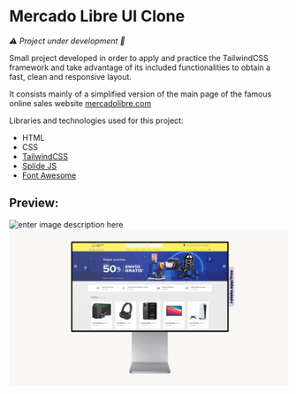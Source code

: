 # Mercado Libre UI Clone

*⚠️ Project under development 🌱*

Small project developed in order to apply and practice the TailwindCSS framework and take advantage of its included functionalities to obtain a fast, clean and responsive layout.

It consists mainly of a simplified version of the main page of the famous online sales website [mercadolibre.com](https://www.mercadolibre.com.co)


Libraries and technologies used for this project:

 - HTML
 - CSS
 - [TailwindCSS](https://tailwindcss.com)
 - [Splide JS](https://splidejs.com)
 - [Font Awesome](https://fontawesome.com)


## Preview:

![enter image description here](https://raw.githubusercontent.com/abelareiza/mercado-libre-ui-clone/master/custom/assets/mockup/mobile-mockup.gif?raw=true)
![enter image description here](https://raw.githubusercontent.com/abelareiza/mercado-libre-ui-clone/master/custom/assets/mockup/desktop-mockup.png?raw=true)
